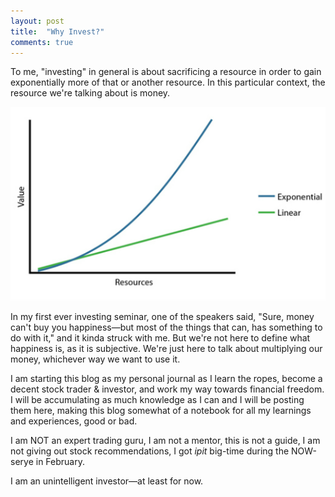```yaml
---
layout: post
title:  "Why Invest?"
comments: true
---
```


To me, "investing" in general is about sacrificing a resource in order to gain exponentially more of that or another resource. In this particular context, the resource we're talking about is money.

![linear vs exponential](/images/linearvsexponential.png)

In my first ever investing seminar, one of the speakers said, "Sure, money can't buy you happiness—but most of the things that can, has something to do with it," and it kinda struck with me. But we're not here to define what happiness is, as it is subjective. We're just here to talk about multiplying our money, whichever way we want to use it.

I am starting this blog as my personal journal as I learn the ropes, become a decent stock trader & investor, and work my way towards financial freedom. I will be accumulating as much knowledge as I can and I will be posting them here, making this blog somewhat of a notebook for all my learnings and experiences, good or bad.

I am NOT an expert trading guru, I am not a mentor, this is not a guide, I am not giving out stock recommendations, I got *ipit* big-time during the NOW-serye in February.

I am an unintelligent investor—at least for now.